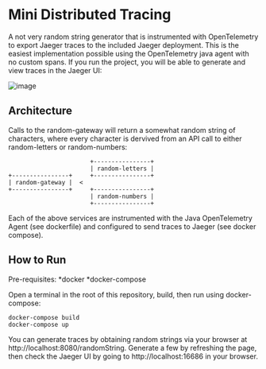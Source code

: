 # Mini Distributed Tracing
A not very random string generator that is instrumented with OpenTelemetry to export Jaeger traces to the included Jaeger deployment. This is the easiest implementation possible using the OpenTelemetry java agent with no custom spans. If you run the project, you will be able to generate and view traces in the Jaeger UI:

![image](https://user-images.githubusercontent.com/7340923/188333657-e09aa135-2b95-4df2-bf87-6e1e75bc20c0.png)

## Architecture
Calls to the random-gateway will return a somewhat random string of characters, where every character is dervived from an API call to either random-letters or random-numbers:

```
                       +----------------+
                       | random-letters |
+----------------+     +----------------+
| random-gateway |  <
+----------------+     +----------------+
                       | random-numbers |
                       +----------------+
```

Each of the above services are instrumented with the Java OpenTelemetry Agent (see dockerfile) and configured to send traces to Jaeger (see docker compose).

## How to Run

Pre-requisites:
*docker
*docker-compose

Open a terminal in the root of this repository, build, then run using docker-compose:
```
docker-compose build
docker-compose up
```
You can generate traces by obtaining random strings via your browser at http://localhost:8080/randomString. Generate a few by refreshing the page, then check the Jaeger UI by going to http://localhost:16686 in your browser.
